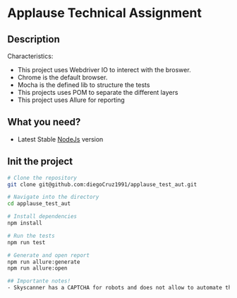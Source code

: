 # Applause Technical Assignment

## Description
Characteristics:

- This project uses Webdriver IO to interect with the broswer.
- Chrome is the default browser.
- Mocha is the defined lib to structure the tests
- This projects uses POM to separate the different layers
- This project uses Allure for reporting

## What you need?
- Latest Stable [NodeJs](https://nodejs.org/en/download/package-manager) version

## Init the project
```bash
# Clone the repository
git clone git@github.com:diegoCruz1991/applause_test_aut.git

# Navigate into the directory
cd applause_test_aut

# Install dependencies
npm install

# Run the tests
npm run test

# Generate and open report
npm run allure:generate
npm run allure:open

## Importante notes!
- Skyscanner has a CAPTCHA for robots and does not allow to automate the page, this test cannot run completely but each CSS selector was tested independently and validated.